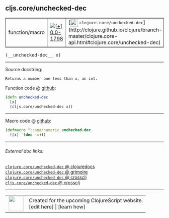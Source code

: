 ## cljs.core/unchecked-dec



 <table border="1">
<tr>
<td>function/macro</td>
<td><a href="https://github.com/cljsinfo/cljs-api-docs/tree/0.0-1798"><img valign="middle" alt="[+] 0.0-1798" title="Added in 0.0-1798" src="https://img.shields.io/badge/+-0.0--1798-lightgrey.svg"></a> </td>
<td>
[<img height="24px" valign="middle" src="http://i.imgur.com/1GjPKvB.png"> <samp>clojure.core/unchecked-dec</samp>](http://clojure.github.io/clojure/branch-master/clojure.core-api.html#clojure.core/unchecked-dec)
</td>
</tr>
</table>


 <samp>
(__unchecked-dec__ x)<br>
</samp>

---





Source docstring:

```
Returns a number one less than x, an int.
```


Function code @ [github](https://github.com/clojure/clojurescript/blob/r3195/src/cljs/cljs/core.cljs#L2231-L2234):

```clj
(defn unchecked-dec
  [x]
  (cljs.core/unchecked-dec x))
```

<!--
Repo - tag - source tree - lines:

 <pre>
clojurescript @ r3195
└── src
    └── cljs
        └── cljs
            └── <ins>[core.cljs:2231-2234](https://github.com/clojure/clojurescript/blob/r3195/src/cljs/cljs/core.cljs#L2231-L2234)</ins>
</pre>

-->

---

Macro code @ [github](https://github.com/clojure/clojurescript/blob/r3195/src/clj/cljs/core.clj#L445-L446):

```clj
(defmacro ^::ana/numeric unchecked-dec
  ([x] `(dec ~x)))
```

<!--
Repo - tag - source tree - lines:

 <pre>
clojurescript @ r3195
└── src
    └── clj
        └── cljs
            └── <ins>[core.clj:445-446](https://github.com/clojure/clojurescript/blob/r3195/src/clj/cljs/core.clj#L445-L446)</ins>
</pre>
-->

---


###### External doc links:

[`clojure.core/unchecked-dec` @ clojuredocs](http://clojuredocs.org/clojure.core/unchecked-dec)<br>
[`clojure.core/unchecked-dec` @ grimoire](http://conj.io/store/v1/org.clojure/clojure/1.7.0-beta3/clj/clojure.core/unchecked-dec/)<br>
[`clojure.core/unchecked-dec` @ crossclj](http://crossclj.info/fun/clojure.core/unchecked-dec.html)<br>
[`cljs.core/unchecked-dec` @ crossclj](http://crossclj.info/fun/cljs.core.cljs/unchecked-dec.html)<br>

---

 <table>
<tr><td>
<img valign="middle" align="right" width="48px" src="http://i.imgur.com/Hi20huC.png">
</td><td>
Created for the upcoming ClojureScript website.<br>
[edit here] | [learn how]
</td></tr></table>

[edit here]:https://github.com/cljsinfo/cljs-api-docs/blob/master/cljsdoc/cljs.core/unchecked-dec.cljsdoc
[learn how]:https://github.com/cljsinfo/cljs-api-docs/wiki/cljsdoc-files

<!--

This information was too distracting to show to readers, but I'll leave it
commented here since it is helpful to:

- pretty-print the data used to generate this document
- and show how to retrieve that data



The API data for this symbol:

```clj
{:ns "cljs.core",
 :name "unchecked-dec",
 :signature ["[x]"],
 :history [["+" "0.0-1798"]],
 :type "function/macro",
 :full-name-encode "cljs.core/unchecked-dec",
 :source {:code "(defn unchecked-dec\n  [x]\n  (cljs.core/unchecked-dec x))",
          :title "Function code",
          :repo "clojurescript",
          :tag "r3195",
          :filename "src/cljs/cljs/core.cljs",
          :lines [2231 2234]},
 :extra-sources [{:code "(defmacro ^::ana/numeric unchecked-dec\n  ([x] `(dec ~x)))",
                  :title "Macro code",
                  :repo "clojurescript",
                  :tag "r3195",
                  :filename "src/clj/cljs/core.clj",
                  :lines [445 446]}],
 :full-name "cljs.core/unchecked-dec",
 :clj-symbol "clojure.core/unchecked-dec",
 :docstring "Returns a number one less than x, an int."}

```

Retrieve the API data for this symbol:

```clj
;; from Clojure REPL
(require '[clojure.edn :as edn])
(-> (slurp "https://raw.githubusercontent.com/cljsinfo/cljs-api-docs/catalog/cljs-api.edn")
    (edn/read-string)
    (get-in [:symbols "cljs.core/unchecked-dec"]))
```

-->
